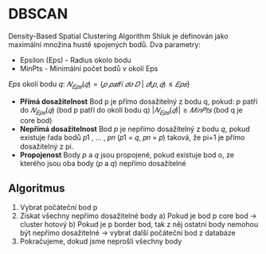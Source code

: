 # DBSCAN
Density-Based Spatial Clustering Algorithm
Shluk je definován jako maximální množina hustě spojených bodů. Dva parametry: 
- Epsilon (Eps) - Radius okolo bodu 
- MinPts - Minimální počet bodů v okolí Eps 

$Eps$ okolí bodu $q$: $𝑁_{𝐸𝑝𝑠}(𝑞) = \{𝑝\ 𝑝𝑎𝑡ří\ 𝑑𝑜\ 𝐷\ |\ 𝑑(𝑝, 𝑞) ≤ 𝐸𝑝𝑠\}$

-  **Přímá dosažitelnost**
Bod p je přímo dosažitelný z bodu q, pokud: 
$p$ patří do $𝑁_{𝐸𝑝𝑠}(𝑞)$ (bod p patří do okolí bodu q) 
$| 𝑁_{𝐸𝑝𝑠}(𝑞) | ≥ 𝑀𝑖𝑛𝑃𝑡𝑠$ (bod q je core bod) 
- **Nepřímá dosažitelnost**
Bod $p$ je nepřímo dosažitelný z bodu $q$, pokud existuje řada bodů 𝑝1 , … , 𝑝𝑛 (𝑝1 = 𝑞, 𝑝𝑛 = 𝑝) taková, že pi+1 je přímo dosažitelný z pi.
- **Propojenost**
Body $p$ a $q$ jsou propojené, pokud existuje bod o, ze kterého jsou oba body ($p$ a $q$) nepřímo dosažitelné

## Algoritmus
1. Vybrat počáteční bod p 
2. Získat všechny nepřímo dosažitelné body 
	a) Pokud je bod p core bod -> cluster hotový 
	b) Pokud je p border bod, tak z něj ostatní body nemohou být nepřímo dosažitelné -> vybrat další počáteční bod z databáze 
3. Pokračujeme, dokud jsme neprošli všechny body